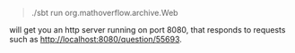 > ./sbt run org.mathoverflow.archive.Web

will get you an http server running on port 8080, that responds to requests such as <http://localhost:8080/question/55693>.
